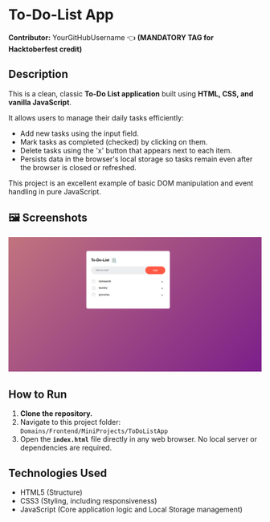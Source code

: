 # To-Do-List App

**Contributor:** YourGitHubUsername 👈 **(MANDATORY TAG for Hacktoberfest credit)**

## Description

This is a clean, classic **To-Do List application** built using **HTML, CSS, and vanilla JavaScript**.

It allows users to manage their daily tasks efficiently:
* Add new tasks using the input field.
* Mark tasks as completed (checked) by clicking on them.
* Delete tasks using the 'x' button that appears next to each item.
* Persists data in the browser's local storage so tasks remain even after the browser is closed or refreshed.

This project is an excellent example of basic DOM manipulation and event handling in pure JavaScript.

## 🖼️ Screenshots
![alt text](image.png)


## How to Run

1.  **Clone the repository.**
2.  Navigate to this project folder: `Domains/Frontend/MiniProjects/ToDoListApp`
3.  Open the **`index.html`** file directly in any web browser. No local server or dependencies are required.

## Technologies Used

* HTML5 (Structure)
* CSS3 (Styling, including responsiveness)
* JavaScript (Core application logic and Local Storage management)



